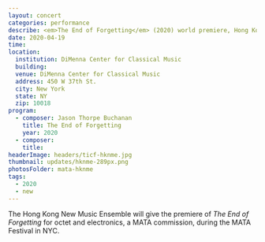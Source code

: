 ```yaml
---
layout: concert
categories: performance
describe: <em>The End of Forgetting</em> (2020) world premiere, Hong Kong New Music Ensemble, MATA Festival
date: 2020-04-19
time:
location:
  institution: DiMenna Center for Classical Music
  building:
  venue: DiMenna Center for Classical Music
  address: 450 W 37th St.
  city: New York
  state: NY
  zip: 10018
program:
  - composer: Jason Thorpe Buchanan
    title: The End of Forgetting
    year: 2020
  - composer:
    title:
headerImage: headers/ticf-hknme.jpg
thumbnail: updates/hknme-289px.png
photosFolder: mata-hknme
tags:
  - 2020
  - new
---
```


The Hong Kong New Music Ensemble will give the premiere of *The End of Forgetting* for octet and electronics, a MATA commission, during the MATA Festival in NYC.

